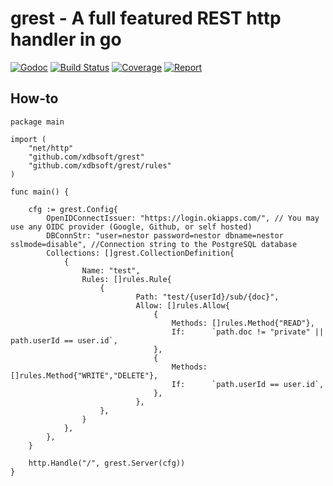 # grest - A full featured REST http handler in go

[![Godoc](https://godoc.org/github.com/xdbsoft/grest?status.png)](https://godoc.org/github.com/xdbsoft/grest)
[![Build Status](https://travis-ci.org/xdbsoft/grest.svg?branch=master)](https://travis-ci.org/xdbsoft/grest)
[![Coverage](http://gocover.io/_badge/github.com/xdbsoft/grest)](http://gocover.io/_badge/github.com/xdbsoft/grest)
[![Report](https://goreportcard.com/badge/github.com/xdbsoft/grest)](https://goreportcard.com/report/github.com/xdbsoft/grest)

## How-to

	package main

	import (
		"net/http"
		"github.com/xdbsoft/grest"
		"github.com/xdbsoft/grest/rules"
	)

	func main() {

		cfg := grest.Config{
			OpenIDConnectIssuer: "https://login.okiapps.com/", // You may use any OIDC provider (Google, Github, or self hosted)
			DBConnStr: "user=nestor password=nestor dbname=nestor sslmode=disable", //Connection string to the PostgreSQL database
			Collections: []grest.CollectionDefinition{
				{
					Name: "test",
					Rules: []rules.Rule{
						{
								Path: "test/{userId}/sub/{doc}",
								Allow: []rules.Allow{
									{
										Methods: []rules.Method{"READ"},
										If:      `path.doc != "private" || path.userId == user.id`,
									},
									{
										Methods: []rules.Method{"WRITE","DELETE"},
										If:      `path.userId == user.id`,
									},
								},
						},
					}
				},
			},
		}
		
		http.Handle("/", grest.Server(cfg))
	}

